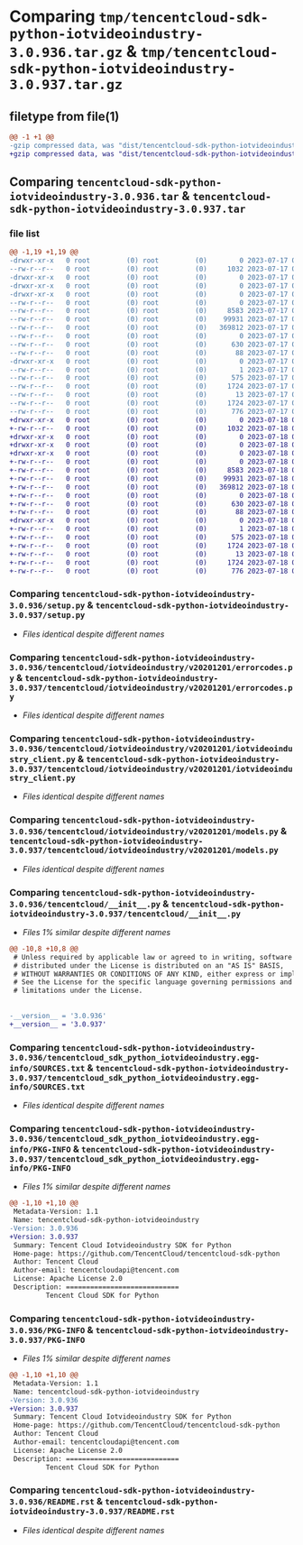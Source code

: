 # Comparing `tmp/tencentcloud-sdk-python-iotvideoindustry-3.0.936.tar.gz` & `tmp/tencentcloud-sdk-python-iotvideoindustry-3.0.937.tar.gz`

## filetype from file(1)

```diff
@@ -1 +1 @@
-gzip compressed data, was "dist/tencentcloud-sdk-python-iotvideoindustry-3.0.936.tar", last modified: Mon Jul 17 00:29:29 2023, max compression
+gzip compressed data, was "dist/tencentcloud-sdk-python-iotvideoindustry-3.0.937.tar", last modified: Tue Jul 18 00:26:05 2023, max compression
```

## Comparing `tencentcloud-sdk-python-iotvideoindustry-3.0.936.tar` & `tencentcloud-sdk-python-iotvideoindustry-3.0.937.tar`

### file list

```diff
@@ -1,19 +1,19 @@
-drwxr-xr-x   0 root         (0) root         (0)        0 2023-07-17 00:29:29.000000 tencentcloud-sdk-python-iotvideoindustry-3.0.936/
--rw-r--r--   0 root         (0) root         (0)     1032 2023-07-17 00:29:29.000000 tencentcloud-sdk-python-iotvideoindustry-3.0.936/setup.py
-drwxr-xr-x   0 root         (0) root         (0)        0 2023-07-17 00:29:29.000000 tencentcloud-sdk-python-iotvideoindustry-3.0.936/tencentcloud/
-drwxr-xr-x   0 root         (0) root         (0)        0 2023-07-17 00:29:29.000000 tencentcloud-sdk-python-iotvideoindustry-3.0.936/tencentcloud/iotvideoindustry/
-drwxr-xr-x   0 root         (0) root         (0)        0 2023-07-17 00:29:29.000000 tencentcloud-sdk-python-iotvideoindustry-3.0.936/tencentcloud/iotvideoindustry/v20201201/
--rw-r--r--   0 root         (0) root         (0)        0 2023-07-17 00:29:29.000000 tencentcloud-sdk-python-iotvideoindustry-3.0.936/tencentcloud/iotvideoindustry/v20201201/__init__.py
--rw-r--r--   0 root         (0) root         (0)     8583 2023-07-17 00:29:29.000000 tencentcloud-sdk-python-iotvideoindustry-3.0.936/tencentcloud/iotvideoindustry/v20201201/errorcodes.py
--rw-r--r--   0 root         (0) root         (0)    99931 2023-07-17 00:29:29.000000 tencentcloud-sdk-python-iotvideoindustry-3.0.936/tencentcloud/iotvideoindustry/v20201201/iotvideoindustry_client.py
--rw-r--r--   0 root         (0) root         (0)   369812 2023-07-17 00:29:29.000000 tencentcloud-sdk-python-iotvideoindustry-3.0.936/tencentcloud/iotvideoindustry/v20201201/models.py
--rw-r--r--   0 root         (0) root         (0)        0 2023-07-17 00:29:29.000000 tencentcloud-sdk-python-iotvideoindustry-3.0.936/tencentcloud/iotvideoindustry/__init__.py
--rw-r--r--   0 root         (0) root         (0)      630 2023-07-17 00:29:29.000000 tencentcloud-sdk-python-iotvideoindustry-3.0.936/tencentcloud/__init__.py
--rw-r--r--   0 root         (0) root         (0)       88 2023-07-17 00:29:29.000000 tencentcloud-sdk-python-iotvideoindustry-3.0.936/setup.cfg
-drwxr-xr-x   0 root         (0) root         (0)        0 2023-07-17 00:29:29.000000 tencentcloud-sdk-python-iotvideoindustry-3.0.936/tencentcloud_sdk_python_iotvideoindustry.egg-info/
--rw-r--r--   0 root         (0) root         (0)        1 2023-07-17 00:29:29.000000 tencentcloud-sdk-python-iotvideoindustry-3.0.936/tencentcloud_sdk_python_iotvideoindustry.egg-info/dependency_links.txt
--rw-r--r--   0 root         (0) root         (0)      575 2023-07-17 00:29:29.000000 tencentcloud-sdk-python-iotvideoindustry-3.0.936/tencentcloud_sdk_python_iotvideoindustry.egg-info/SOURCES.txt
--rw-r--r--   0 root         (0) root         (0)     1724 2023-07-17 00:29:29.000000 tencentcloud-sdk-python-iotvideoindustry-3.0.936/tencentcloud_sdk_python_iotvideoindustry.egg-info/PKG-INFO
--rw-r--r--   0 root         (0) root         (0)       13 2023-07-17 00:29:29.000000 tencentcloud-sdk-python-iotvideoindustry-3.0.936/tencentcloud_sdk_python_iotvideoindustry.egg-info/top_level.txt
--rw-r--r--   0 root         (0) root         (0)     1724 2023-07-17 00:29:29.000000 tencentcloud-sdk-python-iotvideoindustry-3.0.936/PKG-INFO
--rw-r--r--   0 root         (0) root         (0)      776 2023-07-17 00:29:29.000000 tencentcloud-sdk-python-iotvideoindustry-3.0.936/README.rst
+drwxr-xr-x   0 root         (0) root         (0)        0 2023-07-18 00:26:05.000000 tencentcloud-sdk-python-iotvideoindustry-3.0.937/
+-rw-r--r--   0 root         (0) root         (0)     1032 2023-07-18 00:26:04.000000 tencentcloud-sdk-python-iotvideoindustry-3.0.937/setup.py
+drwxr-xr-x   0 root         (0) root         (0)        0 2023-07-18 00:26:05.000000 tencentcloud-sdk-python-iotvideoindustry-3.0.937/tencentcloud/
+drwxr-xr-x   0 root         (0) root         (0)        0 2023-07-18 00:26:05.000000 tencentcloud-sdk-python-iotvideoindustry-3.0.937/tencentcloud/iotvideoindustry/
+drwxr-xr-x   0 root         (0) root         (0)        0 2023-07-18 00:26:05.000000 tencentcloud-sdk-python-iotvideoindustry-3.0.937/tencentcloud/iotvideoindustry/v20201201/
+-rw-r--r--   0 root         (0) root         (0)        0 2023-07-18 00:26:04.000000 tencentcloud-sdk-python-iotvideoindustry-3.0.937/tencentcloud/iotvideoindustry/v20201201/__init__.py
+-rw-r--r--   0 root         (0) root         (0)     8583 2023-07-18 00:26:04.000000 tencentcloud-sdk-python-iotvideoindustry-3.0.937/tencentcloud/iotvideoindustry/v20201201/errorcodes.py
+-rw-r--r--   0 root         (0) root         (0)    99931 2023-07-18 00:26:04.000000 tencentcloud-sdk-python-iotvideoindustry-3.0.937/tencentcloud/iotvideoindustry/v20201201/iotvideoindustry_client.py
+-rw-r--r--   0 root         (0) root         (0)   369812 2023-07-18 00:26:04.000000 tencentcloud-sdk-python-iotvideoindustry-3.0.937/tencentcloud/iotvideoindustry/v20201201/models.py
+-rw-r--r--   0 root         (0) root         (0)        0 2023-07-18 00:26:04.000000 tencentcloud-sdk-python-iotvideoindustry-3.0.937/tencentcloud/iotvideoindustry/__init__.py
+-rw-r--r--   0 root         (0) root         (0)      630 2023-07-18 00:26:04.000000 tencentcloud-sdk-python-iotvideoindustry-3.0.937/tencentcloud/__init__.py
+-rw-r--r--   0 root         (0) root         (0)       88 2023-07-18 00:26:05.000000 tencentcloud-sdk-python-iotvideoindustry-3.0.937/setup.cfg
+drwxr-xr-x   0 root         (0) root         (0)        0 2023-07-18 00:26:05.000000 tencentcloud-sdk-python-iotvideoindustry-3.0.937/tencentcloud_sdk_python_iotvideoindustry.egg-info/
+-rw-r--r--   0 root         (0) root         (0)        1 2023-07-18 00:26:05.000000 tencentcloud-sdk-python-iotvideoindustry-3.0.937/tencentcloud_sdk_python_iotvideoindustry.egg-info/dependency_links.txt
+-rw-r--r--   0 root         (0) root         (0)      575 2023-07-18 00:26:05.000000 tencentcloud-sdk-python-iotvideoindustry-3.0.937/tencentcloud_sdk_python_iotvideoindustry.egg-info/SOURCES.txt
+-rw-r--r--   0 root         (0) root         (0)     1724 2023-07-18 00:26:05.000000 tencentcloud-sdk-python-iotvideoindustry-3.0.937/tencentcloud_sdk_python_iotvideoindustry.egg-info/PKG-INFO
+-rw-r--r--   0 root         (0) root         (0)       13 2023-07-18 00:26:05.000000 tencentcloud-sdk-python-iotvideoindustry-3.0.937/tencentcloud_sdk_python_iotvideoindustry.egg-info/top_level.txt
+-rw-r--r--   0 root         (0) root         (0)     1724 2023-07-18 00:26:05.000000 tencentcloud-sdk-python-iotvideoindustry-3.0.937/PKG-INFO
+-rw-r--r--   0 root         (0) root         (0)      776 2023-07-18 00:26:04.000000 tencentcloud-sdk-python-iotvideoindustry-3.0.937/README.rst
```

### Comparing `tencentcloud-sdk-python-iotvideoindustry-3.0.936/setup.py` & `tencentcloud-sdk-python-iotvideoindustry-3.0.937/setup.py`

 * *Files identical despite different names*

### Comparing `tencentcloud-sdk-python-iotvideoindustry-3.0.936/tencentcloud/iotvideoindustry/v20201201/errorcodes.py` & `tencentcloud-sdk-python-iotvideoindustry-3.0.937/tencentcloud/iotvideoindustry/v20201201/errorcodes.py`

 * *Files identical despite different names*

### Comparing `tencentcloud-sdk-python-iotvideoindustry-3.0.936/tencentcloud/iotvideoindustry/v20201201/iotvideoindustry_client.py` & `tencentcloud-sdk-python-iotvideoindustry-3.0.937/tencentcloud/iotvideoindustry/v20201201/iotvideoindustry_client.py`

 * *Files identical despite different names*

### Comparing `tencentcloud-sdk-python-iotvideoindustry-3.0.936/tencentcloud/iotvideoindustry/v20201201/models.py` & `tencentcloud-sdk-python-iotvideoindustry-3.0.937/tencentcloud/iotvideoindustry/v20201201/models.py`

 * *Files identical despite different names*

### Comparing `tencentcloud-sdk-python-iotvideoindustry-3.0.936/tencentcloud/__init__.py` & `tencentcloud-sdk-python-iotvideoindustry-3.0.937/tencentcloud/__init__.py`

 * *Files 1% similar despite different names*

```diff
@@ -10,8 +10,8 @@
 # Unless required by applicable law or agreed to in writing, software
 # distributed under the License is distributed on an "AS IS" BASIS,
 # WITHOUT WARRANTIES OR CONDITIONS OF ANY KIND, either express or implied.
 # See the License for the specific language governing permissions and
 # limitations under the License.
 
 
-__version__ = '3.0.936'
+__version__ = '3.0.937'
```

### Comparing `tencentcloud-sdk-python-iotvideoindustry-3.0.936/tencentcloud_sdk_python_iotvideoindustry.egg-info/SOURCES.txt` & `tencentcloud-sdk-python-iotvideoindustry-3.0.937/tencentcloud_sdk_python_iotvideoindustry.egg-info/SOURCES.txt`

 * *Files identical despite different names*

### Comparing `tencentcloud-sdk-python-iotvideoindustry-3.0.936/tencentcloud_sdk_python_iotvideoindustry.egg-info/PKG-INFO` & `tencentcloud-sdk-python-iotvideoindustry-3.0.937/tencentcloud_sdk_python_iotvideoindustry.egg-info/PKG-INFO`

 * *Files 1% similar despite different names*

```diff
@@ -1,10 +1,10 @@
 Metadata-Version: 1.1
 Name: tencentcloud-sdk-python-iotvideoindustry
-Version: 3.0.936
+Version: 3.0.937
 Summary: Tencent Cloud Iotvideoindustry SDK for Python
 Home-page: https://github.com/TencentCloud/tencentcloud-sdk-python
 Author: Tencent Cloud
 Author-email: tencentcloudapi@tencent.com
 License: Apache License 2.0
 Description: ============================
         Tencent Cloud SDK for Python
```

### Comparing `tencentcloud-sdk-python-iotvideoindustry-3.0.936/PKG-INFO` & `tencentcloud-sdk-python-iotvideoindustry-3.0.937/PKG-INFO`

 * *Files 1% similar despite different names*

```diff
@@ -1,10 +1,10 @@
 Metadata-Version: 1.1
 Name: tencentcloud-sdk-python-iotvideoindustry
-Version: 3.0.936
+Version: 3.0.937
 Summary: Tencent Cloud Iotvideoindustry SDK for Python
 Home-page: https://github.com/TencentCloud/tencentcloud-sdk-python
 Author: Tencent Cloud
 Author-email: tencentcloudapi@tencent.com
 License: Apache License 2.0
 Description: ============================
         Tencent Cloud SDK for Python
```

### Comparing `tencentcloud-sdk-python-iotvideoindustry-3.0.936/README.rst` & `tencentcloud-sdk-python-iotvideoindustry-3.0.937/README.rst`

 * *Files identical despite different names*

